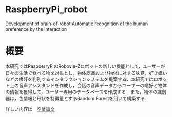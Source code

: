 # RaspberryPi_robot
Development of brain-of-robot:Automatic recognition of the human preference by the interaction

# 概要
本研究ではRaspberryPiのRobovie-Zロボットの新しい機能として，ユーザーが日々の生活で食べる物を対象とし，物体認識および物体に対する味覚，好き嫌いなどの嗜好を判別するインタラクションシステムを提案する．本研究ではロボット上の音声アシスタントを作成し，会話の音声データからユーザーの嗜好と物体の情報を獲得して，ユーザー専用のデータベースを作成する．また，物体の識別器は，色情報と形状を特徴量とするRandom Forestを用いて構築する．

詳しい内容は　[卒業論文](https://github.com/Makito119/RaspberryPi_robot/Graduation_thesis.pdf)
